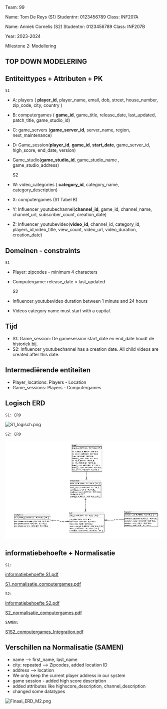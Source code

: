Team: 99

Name: Tom De Reys (S1)
Studentnr: 0123456789
Class: INF207A

Name: Anniek Cornelis (S2)
Studentnr: 0123456789
Class: INF207B

Year: 2023-2024

Milestone 2: Modellering

TOP DOWN MODELERING
---

Entiteittypes + Attributen + PK
---
    S1
- A: players ( **player_id**, player_name, email, dob, street, house_number, zip_code, city, country )
- B: computergames ( **game_id**, game_title, release_date, last_updated, patch_title, game_studio_id)
- C: game_servers (**game_server_id**, server_name, region, next_maintenance)
- D: Game_session(**player_id**, **game_id**, **start_date**, game_server_id, high_score, end_date, version)
- Game_studio(**game_studio_id**, game_studio_name , game_studio_address)


    S2
- W: video_categories ( **category_id**, category_name, category_description)
- X: computergames (S1 Tabel B)
- Y: Influencer_youtubechannel(**channel_id**, game_id, channel_name, channel_url, subscriber_count, creation_date)
- Z: Influencer_youtubevideo(**video_id**, channel_id, category_id, players_id,video_title, view_count, video_url, video_duration, creation_date)


Domeinen - constraints
--- 
    S1
- Player: zipcodes - minimum 4 characters
- Computergame: release_date < last_updated


    S2
- Influencer_youtubevideo duration between 1 minute and 24 hours
- Videos category name must start with a capital.


Tijd 
---
- S1: Game_session: De gamesession start_date en end_date houdt de historiek bij.
- S2: Influencer_youtubechannel has a creation date. All child videos are created after this date. 


Intermediërende  entiteiten
---
- Player_locations: Players - Location
- Game_sessions: Players - Computergames


Logisch ERD 
---
    S1: ERD
![S1_logisch.png](../S1/S1_logisch.png)

    S2: ERD

![S1_logisch.png](../S2/S2_logisch.png)

informatiebehoefte + Normalisatie
---
    S1:
[informatiebehoefte S1.pdf](..%2F..%2FD2_NORMALISATIE%2FS1_normalisatie%2Finformatiebehoefte%20S1.pdf)

[S1_normalisatie_computergames.pdf](..%2F..%2FD2_NORMALISATIE%2FS1_normalisatie%2FS1_normalisatie_computergames.pdf)

    S2:
[Informatiebehoefte S2.pdf](..%2F..%2FD2_NORMALISATIE%2FS2_normalisatie%2FInformatiebehoefte%20S2.pdf)

[S2_normalisatie_computergames.pdf](..%2F..%2FD2_NORMALISATIE%2FS2_normalisatie%2FS2_normalisatie_computergames.pdf)

    SAMEN:
[S1S2_computergames_Integration.pdf](..%2F..%2FD2_NORMALISATIE%2FSAMEN_integratie%2FS1S2_computergames_Integration.pdf)



Verschillen na Normalisatie (SAMEN)
-----------------------------------
- name --> first_name, last_name
- city: repeated --> Zipcodes, added location ID
- address --> location
- We only keep the current player address in our system
- game session - added high score description
- added attributes like highscore_description, channel_description
- changed some datatypes

![Finaal_ERD_M2.png](Finaal_ERD_M2.png)

